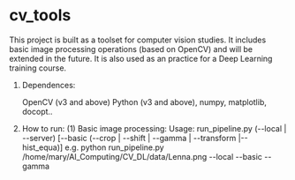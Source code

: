 # cv_tools
This project is built as a toolset for computer vision studies. It includes basic image processing operations (based on OpenCV) and will be extended in the future.
It is also used as an practice for a Deep Learning training course.

1. Dependences:
   
   OpenCV (v3 and above)
   Python (v3 and above), numpy, matplotlib, docopt..

2. How to run:
   (1) Basic image processing:
       Usage:
       run_pipeline.py <dataFile>
                     (--local | --server)
                     [--basic (--crop | --shift | --gamma | --transform |--hist_equa)]
       e.g.
       python run_pipeline.py  /home/mary/AI_Computing/CV_DL/data/Lenna.png --local --basic --gamma
      
